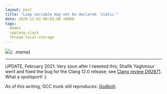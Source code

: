 ```yaml
---
layout: post
title: "Loop variable may not be declared `static`"
date: 2020-12-03 00:02:00 +0000
tags:
  memes
  cpplang-slack
  thread-local-storage
---
```


![](/blog/images/2020-12-03-threds.png){: .meme}

----

UPDATE, February 2021: Very soon after I tweeted this,
Shafik Yaghmour went and fixed the bug for the Clang 12.0 release;
see [Clang review D92671](https://reviews.llvm.org/D92671).
What a spoilsport! :)

As of this writing, GCC trunk still reproduces:
[Godbolt](https://godbolt.org/z/sMWaKo).
